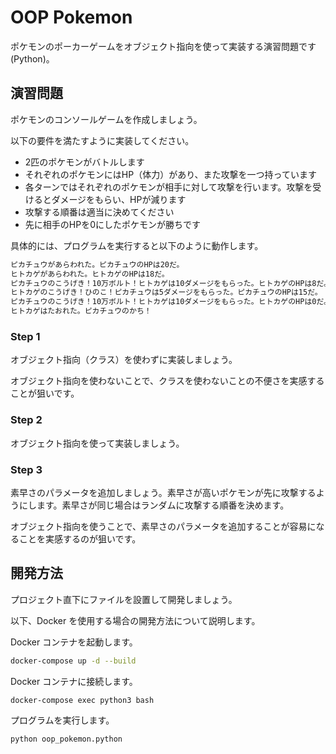 # OOP Pokemon

ポケモンのポーカーゲームをオブジェクト指向を使って実装する演習問題です(Python)。

## 演習問題

ポケモンのコンソールゲームを作成しましょう。

以下の要件を満たすように実装してください。

- 2匹のポケモンがバトルします
- それぞれのポケモンにはHP（体力）があり、また攻撃を一つ持っています
- 各ターンではそれぞれのポケモンが相手に対して攻撃を行います。攻撃を受けるとダメージをもらい、HPが減ります
- 攻撃する順番は適当に決めてください
- 先に相手のHPを0にしたポケモンが勝ちです

具体的には、プログラムを実行すると以下のように動作します。

```bash
ピカチュウがあらわれた。ピカチュウのHPは20だ。
ヒトカゲがあらわれた。ヒトカゲのHPは18だ。
ピカチュウのこうげき！10万ボルト！ヒトカゲは10ダメージをもらった。ヒトカゲのHPは8だ。
ヒトカゲのこうげき！ひのこ！ピカチュウは5ダメージをもらった。ピカチュウのHPは15だ。
ピカチュウのこうげき！10万ボルト！ヒトカゲは10ダメージをもらった。ヒトカゲのHPは0だ。
ヒトカゲはたおれた。ピカチュウのかち！
```

### Step 1

オブジェクト指向（クラス）を使わずに実装しましょう。

オブジェクト指向を使わないことで、クラスを使わないことの不便さを実感することが狙いです。

### Step 2

オブジェクト指向を使って実装しましょう。

### Step 3

素早さのパラメータを追加しましょう。素早さが高いポケモンが先に攻撃するようにします。素早さが同じ場合はランダムに攻撃する順番を決めます。

オブジェクト指向を使うことで、素早さのパラメータを追加することが容易になることを実感するのが狙いです。

## 開発方法

プロジェクト直下にファイルを設置して開発しましょう。

以下、Docker を使用する場合の開発方法について説明します。

Docker コンテナを起動します。

```bash
docker-compose up -d --build
```

Docker コンテナに接続します。

```bash
docker-compose exec python3 bash
```

プログラムを実行します。

```bash
python oop_pokemon.python
```
